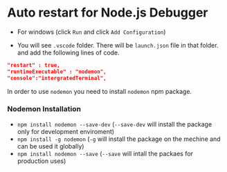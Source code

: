 # Auto restart for Node.js Debugger

- For windows (click `Run` and click `Add Configuration`)

- You will see `.vscode` folder. There will be `launch.json` file in that folder. and add the following lines of code.

``` json
"restart" : true,
"runtimeExecutable" : "nodemon",
"console":"intergratedTerminal",

```

In order to use `nodemon` you need to install `nodemon` npm package.

### Nodemon Installation

- `npm install nodemon --save-dev` (`--save-dev` will install the package only for development enviroment)
- `npm install -g nodemon` (`-g` will install the package on the mechine and can be used it globally)
- `npm install nodemon --save` (`--save` will intall the packaes for production uses)
